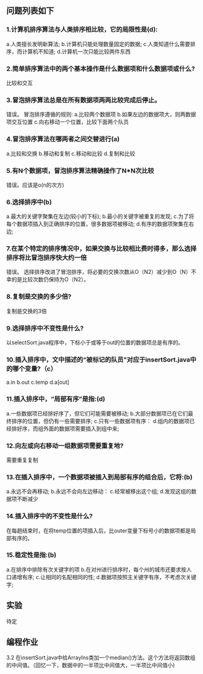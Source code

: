 ## 问题列表如下

### 1.计算机排序算法与人类排序相比较，它的局限性是(d):
a.人类擅长发明新算法;
b.计算机只能处理数量固定的数据;
c.人类知道什么需要排序，而计算机不知道;
d.计算机一次只能比较两件东西

### 2.简单排序算法中的两个基本操作是什么数据项和什么数据项或什么?
比较和交互

### 3.冒泡排序算法总是在所有数据项两两比较完成后停止。
错误。
冒泡排序遵循的规则:
a.比较两个数据项
b.如果左边的数据项大，则两数据项交互位置
c.向右移动一个位置，比较下面两个队员

### 4.冒泡排序算法在哪两者之间交替进行(a)

a.比较和交换
b.移动和复制
c.移动和比较
d.复制和比较

### 5.有N个数据项，冒泡排序算法精确操作了N*N次比较
错误。应该是o(n的次方)

### 6.选择排序中(b)

a.最大的关键字聚集在左边(较小的下标);
b.最小的关键字被重复的发现;
c.为了将每个数据项插入到正确排序的位置，很多数据项被移动;
d.有序的数据项聚集在右边;

### 7.在某个特定的排序情况中，如果交换与比较相比费时得多，那么选择排序将比冒泡排序快大约一倍
错误。
选择排序改进了冒泡排序，将必要的交换次数从O（N2）减少到O（N）不幸的是比较次数仍保持为O（N2）。

### 8.复制是交换的多少倍?
复制是交换的3倍

### 9.选择排序中不变性是什么?

以selectSort.java程序中，下标小于或等于out的位置的数据项总是有序的。


### 10.插入排序中，文中描述的“被标记的队员"对应于insertSort.java中的哪个变量?（c）
a.in
b.out
c.temp
d.a[out]

### 11.插入排序中，“局部有序”是指:(d)
a.一些数据项已经排好序了，但它们可能需要被移动;
b.大部分数据项已在它们最终排序的位置，但仍有一些需要排序;
c.只有一些数据项有序：
d.组内的数据项已经排好序，而组外面的数据项需要插入到组中来;

### 12.向左或向右移动一组数据项需要重复地?
需要重复复制

### 13.在插入排序中，一个数据项被插入到局部有序的组合后，它将:(b)
a.永远不会再移动;
b.永远不会向左边移动：
c.经常被移出这个组;
d.发现这组的数据项不断减少

### 14.插入排序中的不变性是什么?
在每趟结束时，在将temp位置的项插入后，比outer变量下标号小的数据项都是局部有序的。

### 15.稳定性是指:(b)
a.在排序中排除有次关键字的项
b.在对州进行排序时，每个州的城市还要求按人口递增有序;
c.让相同的名配相同的性;
d.数据项按照主关键字有序，不考虑次关键字;

## 实验
待定

## 编程作业
3.2 在insertSort.java中给ArrayIns类加一个median()方法。这个方法将返回数组的中间值。（回忆一下，数据中的一半项比中间值大，一半项比中间值小)